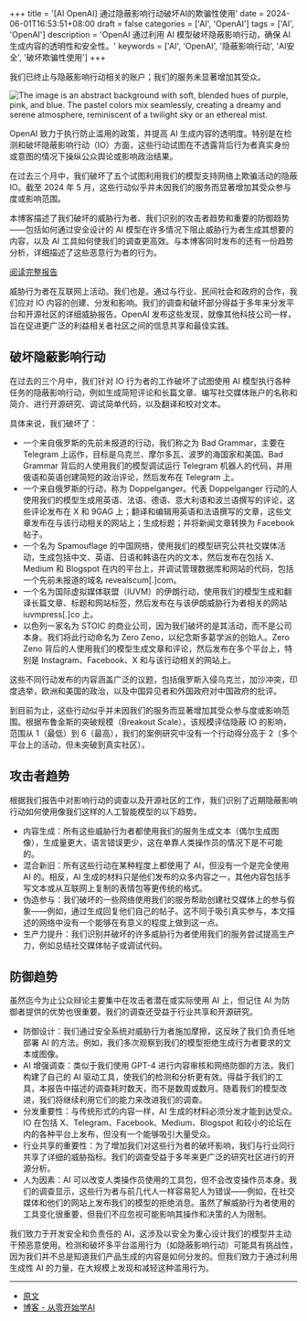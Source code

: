 +++
title = '[AI OpenAI] 通过隐蔽影响行动破坏AI的欺骗性使用'
date = 2024-06-01T16:53:51+08:00
draft = false
categories = ['AI', 'OpenAI']
tags = ['AI', 'OpenAI']
description = 'OpenAI 通过利用 AI 模型破坏隐蔽影响行动，确保 AI 生成内容的透明性和安全性。'
keywords = ['AI', 'OpenAI', '隐蔽影响行动', 'AI安全', '破坏欺骗性使用']
+++

我们已终止与隐蔽影响行动相关的账户；我们的服务未显著增加其受众。

![The image is an abstract background with soft, blended hues of purple, pink, and blue. The pastel colors mix seamlessly, creating a dreamy and serene atmosphere, reminiscent of a twilight sky or an ethereal mist.](https://images.ctfassets.net/kftzwdyauwt9/4oeOcYU7pdkkcl4y3sjZOr/4122e73e2f9fc8d6522fbc4025dbf7af/IO_Blog_Image.png?w=1920&q=90&fm=webp)

OpenAI 致力于执行防止滥用的政策，并提高 AI 生成内容的透明度。特别是在检测和破坏隐蔽影响行动（IO）方面，这些行动试图在不透露背后行为者真实身份或意图的情况下操纵公众舆论或影响政治结果。

在过去三个月中，我们破坏了五个试图利用我们的模型支持网络上欺骗活动的隐蔽 IO。截至 2024 年 5 月，这些行动似乎并未因我们的服务而显著增加其受众参与度或影响范围。

本博客描述了我们破坏的威胁行为者、我们识别的攻击者趋势和重要的防御趋势——包括如何通过安全设计的 AI 模型在许多情况下阻止威胁行为者生成其想要的内容，以及 AI 工具如何使我们的调查更高效。与本博客同时发布的还有一份趋势分析，详细描述了这些恶意行为者的行为。

[阅读完整报告](https://downloads.ctfassets.net/kftzwdyauwt9/5IMxzTmUclSOAcWUXbkVrK/3cfab518e6b10789ab8843bcca18b633/Threat_Intel_Report.pdf)

威胁行为者在互联网上活动。我们也是。通过与行业、民间社会和政府的合作，我们应对 IO 内容的创建、分发和影响。我们的调查和破坏部分得益于多年来分发平台和开源社区的详细威胁报告。OpenAI 发布这些发现，就像其他科技公司一样，旨在促进更广泛的利益相关者社区之间的信息共享和最佳实践。

## 破坏隐蔽影响行动
在过去的三个月中，我们针对 IO 行为者的工作破坏了试图使用 AI 模型执行各种任务的隐蔽影响行动，例如生成简短评论和长篇文章、编写社交媒体账户的名称和简介、进行开源研究、调试简单代码，以及翻译和校对文本。

具体来说，我们破坏了：

- 一个来自俄罗斯的先前未报道的行动，我们称之为 Bad Grammar，主要在 Telegram 上运作，目标是乌克兰、摩尔多瓦、波罗的海国家和美国。Bad Grammar 背后的人使用我们的模型调试运行 Telegram 机器人的代码，并用俄语和英语创建简短的政治评论，然后发布在 Telegram 上。
- 一个来自俄罗斯的行动，称为 Doppelganger。代表 Doppelganger 行动的人使用我们的模型生成用英语、法语、德语、意大利语和波兰语撰写的评论，这些评论发布在 X 和 9GAG 上；翻译和编辑用英语和法语撰写的文章，这些文章发布在与该行动相关的网站上；生成标题；并将新闻文章转换为 Facebook 帖子。
- 一个名为 Spamouflage 的中国网络，使用我们的模型研究公共社交媒体活动，生成包括中文、英语、日语和韩语在内的文本，然后发布在包括 X、Medium 和 Blogspot 在内的平台上，并调试管理数据库和网站的代码，包括一个先前未报道的域名 revealscum[.]com。
- 一个名为国际虚拟媒体联盟（IUVM）的伊朗行动，使用我们的模型生成和翻译长篇文章、标题和网站标签，然后发布在与该伊朗威胁行为者相关的网站 iuvmpress[.]co 上。
- 以色列一家名为 STOIC 的商业公司，因为我们破坏的是其活动，而不是公司本身。我们将此行动命名为 Zero Zeno，以纪念斯多葛学派的创始人。Zero Zeno 背后的人使用我们的模型生成文章和评论，然后发布在多个平台上，特别是 Instagram、Facebook、X 和与该行动相关的网站上。

这些不同行动发布的内容涵盖广泛的议题，包括俄罗斯入侵乌克兰，加沙冲突，印度选举，欧洲和美国的政治，以及中国异见者和外国政府对中国政府的批评。

到目前为止，这些行动似乎并未因我们的服务而显著增加其受众参与度或影响范围。根据布鲁金斯的突破规模（Breakout Scale），该规模评估隐蔽 IO 的影响，范围从 1（最低）到 6（最高），我们的案例研究中没有一个行动得分高于 2（多个平台上的活动，但未突破到真实社区）。

## 攻击者趋势
根据我们报告中对影响行动的调查以及开源社区的工作，我们识别了近期隐蔽影响行动如何使用像我们这样的人工智能模型的以下趋势。

- 内容生成：所有这些威胁行为者都使用我们的服务生成文本（偶尔生成图像），生成量更大，语言错误更少，这在单靠人类操作员的情况下是不可能的。
- 混合新旧：所有这些行动在某种程度上都使用了 AI，但没有一个是完全使用 AI 的。相反，AI 生成的材料只是他们发布的众多内容之一，其他内容包括手写文本或从互联网上复制的表情包等更传统的格式。
- 伪造参与：我们破坏的一些网络使用我们的服务帮助创建社交媒体上的参与假象——例如，通过生成回复他们自己的帖子。这不同于吸引真实参与，本文描述的网络中没有一个能够在有意义的程度上做到这一点。
- 生产力提升：我们识别并破坏的许多威胁行为者使用我们的服务尝试提高生产力，例如总结社交媒体帖子或调试代码。

## 防御趋势
虽然迄今为止公众辩论主要集中在攻击者潜在或实际使用 AI 上，但记住 AI 为防御者提供的优势也很重要。我们的调查还受益于行业共享和开源研究。

- 防御设计：我们通过安全系统对威胁行为者施加摩擦，这反映了我们负责任地部署 AI 的方法。例如，我们多次观察到我们的模型拒绝生成行为者要求的文本或图像。
- AI 增强调查：类似于我们使用 GPT-4 进行内容审核和网络防御的方法，我们构建了自己的 AI 驱动工具，使我们的检测和分析更有效。得益于我们的工具，本报告中描述的调查耗时数天，而不是数周或数月。随着我们的模型改进，我们将继续利用它们的能力来改进我们的调查。
- 分发重要性：与传统形式的内容一样，AI 生成的材料必须分发才能到达受众。IO 在包括 X、Telegram、Facebook、Medium、Blogspot 和较小的论坛在内的各种平台上发布，但没有一个能够吸引大量受众。
- 行业共享的重要性：为了增加我们对这些行为者的破坏影响，我们与行业同行共享了详细的威胁指标。我们的调查受益于多年来更广泛的研究社区进行的开源分析。
- 人为因素：AI 可以改变人类操作员使用的工具包，但不会改变操作员本身。我们的调查显示，这些行为者与前几代人一样容易犯人为错误——例如，在社交媒体和他们的网站上发布我们的模型的拒绝消息。虽然了解威胁行为者使用的工具变化很重要，但我们不应忽视可能影响其操作和决策的人为限制。

我们致力于开发安全和负责任的 AI，这涉及以安全为重心设计我们的模型并主动干预恶意使用。检测和破坏多平台滥用行为（如隐蔽影响行动）可能具有挑战性，因为我们并不总是知道我们产品生成的内容是如何分发的。但我们致力于通过利用生成性 AI 的力量，在大规模上发现和减轻这种滥用行为。

---

- [原文](https://openai.com/index/disrupting-deceptive-uses-of-AI-by-covert-influence-operations/)
- [博客 - 从零开始学AI](https://blog.aihub2022.top/post/ai-openai-disrupting-deceptive-uses-of-ai-by-covert-influence-operations/)
<!-- - [公众号 - 从零开始学AI](...) -->
<!-- - [CSDN - 从零开始学AI](...) -->
<!-- - [掘金 - 从零开始学AI](...) -->
<!-- - [知乎 - 从零开始学AI](...) -->
<!-- - [阿里云 - 从零开始学AI](...) -->
<!-- - [腾讯云 - 从零开始学AI](...) -->
